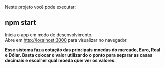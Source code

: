 Neste projeto você pode executar:

## **npm start**

Inicia o app em modo de desenvolvimento.\
Abre em [http://localhost:3000](http://localhost:3000) para visualizar no navegador.


**Esse sistema faz a cotação das principais moedas do mercado, Euro, Real e Dólar. Basta colocar o valor utilizando o ponto para separar as casas decimais e escolher qual moeda quer ver os valores.**
